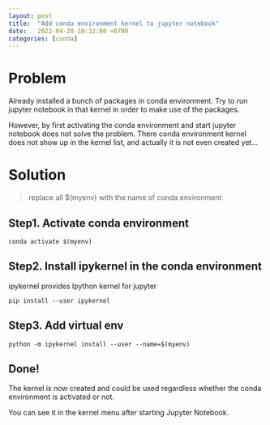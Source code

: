 ```yaml
---
layout: post
title:  "Add conda environment kernel to jupyter notebook"
date:   2022-04-20 10:32:00 +0700
categories: [conda]
---
```


# Problem
Already installed a bunch of packages in conda environment. Try to run jupyter notebook in that kernel in order to make use of the packages.

However, by first activating the conda environment and start jupyter notebook does not solve the problem. There conda environment kernel does not show up in the kernel list, and actually it is not even created yet...

# Solution

> replace all $(myenv) with the name of conda environment

## Step1. Activate conda environment
```
conda activate $(myenv)
```

## Step2. Install ipykernel in the conda environment

ipykernel provides Ipython kernel for jupyter

```
pip install --user ipykernel
```

## Step3. Add virtual env

```
python -m ipykernel install --user --name=$(myenv)
```

## Done!
The kernel is now created and could be used regardless whether the conda environment is activated or not. 

You can see it in the kernel menu after starting Jupyter Notebook.


